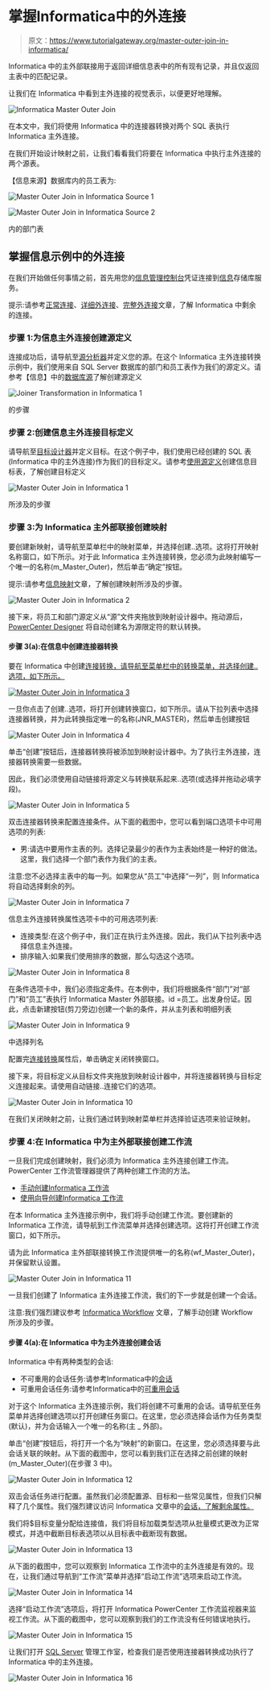 # 掌握Informatica中的外连接

> 原文：<https://www.tutorialgateway.org/master-outer-join-in-informatica/>

Informatica 中的主外部联接用于返回详细信息表中的所有现有记录，并且仅返回主表中的匹配记录。

让我们在 Informatica 中看到主外连接的视觉表示，以便更好地理解。

![Informatica Master Outer Join](img/bb76dfbdd6a2209c0a81bd07750856e2.png)

在本文中，我们将使用 Informatica 中的连接器转换对两个 SQL 表执行 Informatica 主外连接。

在我们开始设计映射之前，让我们看看我们将要在 Informatica 中执行主外连接的两个源表。

【信息来源】数据库内的员工表为:

![Master Outer Join in Informatica Source 1](img/0ff8d03a63d3f2d830c98da1fdb1ad4e.png)

![Master Outer Join in Informatica Source 2](img/ad381458ba62b31c1adda685a07425df.png)

内的部门表

## 掌握信息示例中的外连接

在我们开始做任何事情之前，首先用您的[信息管理控制台](https://www.tutorialgateway.org/informatica-admin-console/)凭证连接到[信息](https://www.tutorialgateway.org/informatica/)存储库服务。

提示:请参考[正常连接](https://www.tutorialgateway.org/joiner-transformation-in-informatica/)、[详细外连接](https://www.tutorialgateway.org/detail-outer-join-in-informatica/)、[完整外连接](https://www.tutorialgateway.org/full-outer-join-in-informatica/)文章，了解 Informatica 中剩余的连接。

### 步骤 1:为信息主外连接创建源定义

连接成功后，请导航至[源分析器](https://www.tutorialgateway.org/informatica-source-analyzer/)并定义您的源。在这个 Informatica 主外连接转换示例中，我们使用来自 SQL Server 数据库的部门和员工表作为我们的源定义。请参考【信息】中的[数据库源](https://www.tutorialgateway.org/database-source-in-informatica/)了解创建源定义

![Joiner Transformation in Informatica 1](img/6cfeb12e7d92fff5e6376fd60bbe687f.png)

的步骤

### 步骤 2:创建信息主外连接目标定义

请导航至[目标设计器](https://www.tutorialgateway.org/target-designer-in-informatica/)并定义目标。在这个例子中，我们使用已经创建的 SQL 表(Informatica 中的主外连接)作为我们的目标定义。请参考[使用源定义](https://www.tutorialgateway.org/create-informatica-target-table-using-source-definition/)创建信息目标表，了解创建目标定义

![Master Outer Join in Informatica 1](img/1eb005e3ddcb99e98b3ed227fa4ee5ac.png)

所涉及的步骤

### 步骤 3:为 Informatica 主外部联接创建映射

要创建新映射，请导航至菜单栏中的映射菜单，并选择创建..选项。这将打开映射名称窗口，如下所示。对于此 Informatica 主外连接转换，您必须为此映射编写一个唯一的名称(m_Master_Outer)，然后单击“确定”按钮。

提示:请参考[信息映射](https://www.tutorialgateway.org/informatica-mapping/)文章，了解创建映射所涉及的步骤。

![Master Outer Join in Informatica 2](img/9419cf81ab95e41d13e6b6ed68a57f2c.png)

接下来，将员工和部门源定义从“源”文件夹拖放到映射设计器中。拖动源后， [PowerCenter Designer](https://www.tutorialgateway.org/informatica-powercenter-designer/) 将自动创建名为源限定符的默认转换。

#### 步骤 3(a):在信息中创建连接器转换

要在 Informatica 中创建[连接转换，请导航至菜单栏中的转换菜单，并选择创建..选项，如下所示。](https://www.tutorialgateway.org/joiner-transformation-in-informatica/)

[![Master Outer Join in Informatica 3](img/ce1dd629508a3fba35e58f487535c096.png)](https://www.tutorialgateway.org/joiner-transformation-in-informatica/)

一旦你点击了创建..选项，将打开创建转换窗口，如下所示。请从下拉列表中选择连接器转换，并为此转换指定唯一的名称(JNR_MASTER)，然后单击创建按钮

![Master Outer Join in Informatica 4](img/27b19dfb5c40a44549d42c291be0eccc.png)

单击“创建”按钮后，连接器转换将被添加到映射设计器中。为了执行主外连接，连接器转换需要一些数据。

因此，我们必须使用自动链接将源定义与转换联系起来..选项(或选择并拖动必填字段)。

![Master Outer Join in Informatica 5](img/7d5936767ff5bcefcd95701c4a580ed2.png)

双击连接器转换来配置连接条件。从下面的截图中，您可以看到端口选项卡中可用选项的列表:

*   男:请选中要用作主表的列。选择记录最少的表作为主表始终是一种好的做法。这里，我们选择一个部门表作为我们的主表。

注意:您不必选择主表中的每一列。如果您从“员工”中选择“一列”，则 Informatica 将自动选择剩余的列。

![Master Outer Join in Informatica 7](img/a67e94bc3e3e52386c5b7d5c0a1ed7b8.png)

信息主外连接转换属性选项卡中的可用选项列表:

*   连接类型:在这个例子中，我们正在执行主外连接。因此，我们从下拉列表中选择信息主外连接。
*   排序输入:如果我们使用排序的数据，那么勾选这个选项。

![Master Outer Join in Informatica 8](img/5b7f46767cec8d4c26ddb1fcd23e1aa6.png)

在条件选项卡中，我们必须指定条件。在本例中，我们将根据条件“部门”对“部门”和“员工”表执行 Informatica Master 外部联接。id =员工。出发身份证。因此，点击新建按钮(剪刀旁边)创建一个新的条件，并从主列表和明细列表

![Master Outer Join in Informatica 9](img/1edac769b214d7fed5175642bc83027b.png)

中选择列名

配置完[连接转换](https://www.tutorialgateway.org/joiner-transformation-in-informatica/)属性后，单击确定关闭转换窗口。

接下来，将目标定义从目标文件夹拖放到映射设计器中，并将连接器转换与目标定义连接起来。请使用自动链接..连接它们的选项。

![Master Outer Join in Informatica 10](img/56b3bf2db8fe62dd7f7cf2b45ec36f97.png)

在我们关闭映射之前，让我们通过转到映射菜单栏并选择验证选项来验证映射。

### 步骤 4:在 Informatica 中为主外部联接创建工作流

一旦我们完成创建映射，我们必须为 Informatica 主外连接创建工作流。PowerCenter 工作流管理器提供了两种创建工作流的方法。

*   [手动创建Informatica 工作流](https://www.tutorialgateway.org/informatica-workflow/)
*   [使用向导创建Informatica 工作流](https://www.tutorialgateway.org/informatica-workflow-using-wizard/)

在本 Informatica 主外连接示例中，我们将手动创建工作流。要创建新的Informatica 工作流，请导航到工作流菜单并选择创建选项。这将打开创建工作流窗口，如下所示。

请为此 Informatica 主外部联接转换工作流提供唯一的名称(wf_Master_Outer)，并保留默认设置。

![Master Outer Join in Informatica 11](img/663dceee88458bc601406f06341763ac.png)

一旦我们创建了 Informatica 主外连接工作流，我们的下一步就是创建一个会话。

注意:我们强烈建议参考 [Informatica Workflow](https://www.tutorialgateway.org/informatica-workflow/) 文章，了解手动创建 Workflow 所涉及的步骤。

#### 步骤 4(a):在 Informatica 中为主外连接创建会话

Informatica 中有两种类型的会话:

*   不可重用的会话任务:请参考Informatica中的[会话](https://www.tutorialgateway.org/session-in-informatica/)
*   可重用会话任务:请参考Informatica中的[可重用会话](https://www.tutorialgateway.org/reusable-session-in-informatica/)

对于这个 Informatica 主外连接示例，我们将创建不可重用的会话。请导航至任务菜单并选择创建选项以打开创建任务窗口。在这里，您必须选择会话作为任务类型(默认)，并为会话输入一个唯一的名称(主 _ 外部)。

单击“创建”按钮后，将打开一个名为“映射”的新窗口。在这里，您必须选择要与此会话关联的映射。从下面的截图中，您可以看到我们正在选择之前创建的映射(m_Master_Outer)(在步骤 3 中)。

![Master Outer Join in Informatica 12](img/8ef4da41b93b76d30157f30eda11f6b3.png)

双击会话任务进行配置。虽然我们必须配置源、目标和一些常见属性，但我们只解释了几个属性。我们强烈建议访问 Informatica 文章中的[会话，了解剩余属性。](https://www.tutorialgateway.org/session-in-informatica/)

我们将$目标变量分配给连接值，我们将目标加载类型选项从批量模式更改为正常模式，并选中截断目标表选项以从目标表中截断现有数据。

![Master Outer Join in Informatica 13](img/49145c1b2479f38f861c92045dc4f710.png)

从下面的截图中，您可以观察到 Informatica 工作流中的主外连接是有效的。现在，让我们通过导航到“工作流”菜单并选择“启动工作流”选项来启动工作流。

![Master Outer Join in Informatica 14](img/fd916936546f9031b46be0130e7b0512.png)

选择“启动工作流”选项后，将打开 Informatica PowerCenter 工作流监视器来监视工作流。从下面的截图中，您可以观察到我们的工作流没有任何错误地执行。

![Master Outer Join in Informatica 15](img/d38f506be386ec64b58df71a4a8aefae.png)

让我们打开 [SQL Server](https://www.tutorialgateway.org/sql/) 管理工作室，检查我们是否使用连接器转换成功执行了 Informatica 中的主外连接。

![Master Outer Join in Informatica 16](img/7a129f8aa5547b777306e4e5d9b82978.png)